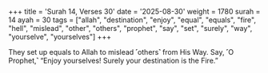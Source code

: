 +++
title = 'Surah 14, Verses 30'
date = '2025-08-30'
weight = 1780
surah = 14
ayah = 30
tags = ["allah", "destination", "enjoy", "equal", "equals", "fire", "hell", "mislead", "other", "others", "prophet", "say", "set", "surely", "way", "yourselve", "yourselves"]
+++

They set up equals to Allah to mislead ˹others˺ from His Way. Say, ˹O Prophet,˺ “Enjoy yourselves! Surely your destination is the Fire.”